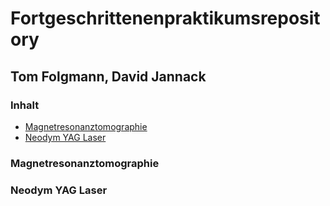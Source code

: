 # Fortgeschrittenenpraktikumsrepository
## Tom Folgmann, David Jannack

### Inhalt
* [Magnetresonanztomographie](#MRT)
* [Neodym YAG Laser](#NdYAG)

### <a name="MRT"></a>Magnetresonanztomographie


### <a name="NdYAG"></a>Neodym YAG Laser